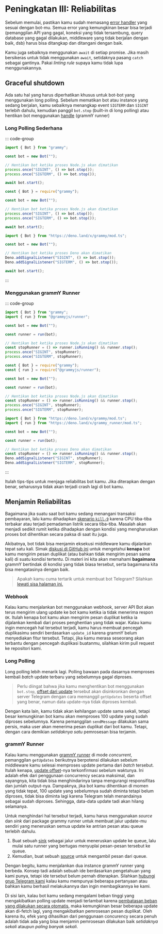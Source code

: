 # Peningkatan III: Reliabilitas

Sebelum memulai, pastikan kamu sudah memasang [error handler](../guide/errors) yang sesuai dengan bot-mu.
Semua error yang kemungkinan besar bisa terjadi (pemanggilan API yang gagal, koneksi yang tidak tersambung, query database yang gagal dilakukan, middleware yang tidak berjalan dengan baik, dsb) harus bisa ditangkap dan ditangani dengan baik.

Kamu juga sebaiknya menggunakan `await` di setiap promise.
Jika masih bersikeras untuk tidak menggunakan `await`, setidaknya pasang `catch` sebagai gantinya.
Pakai _linting rule_ supaya kamu tidak lupa menggunakannya.

## Graceful shutdown

Ada satu hal yang harus diperhatikan khusus untuk bot-bot yang menggunakan long polling.
Sebelum mematikan bot atau instance yang sedang berjalan, kamu sebaiknya menangkap event `SIGTERM` dan `SIGINT` terlebih dahulu, kemudian panggil `bot.stop` (built-in di long polling) atau hentikan bot menggunakan [handle](/ref/runner/RunnerHandle#stop) (grammY runner)

### Long Polling Sederhana

::: code-group

```ts [TypeScript]
import { Bot } from "grammy";

const bot = new Bot("");

// Hentikan bot ketika proses Node.js akan dimatikan
process.once("SIGINT", () => bot.stop());
process.once("SIGTERM", () => bot.stop());

await bot.start();
```

```js [JavaScript]
const { Bot } = require("grammy");

const bot = new Bot("");

// Hentikan bot ketika proses Node.js akan dimatikan
process.once("SIGINT", () => bot.stop());
process.once("SIGTERM", () => bot.stop());

await bot.start();
```

```ts [Deno]
import { Bot } from "https://deno.land/x/grammy/mod.ts";

const bot = new Bot("");

// Hentikan bot ketika proses Deno akan dimatikan
Deno.addSignalListener("SIGINT", () => bot.stop());
Deno.addSignalListener("SIGTERM", () => bot.stop());

await bot.start();
```

:::

### Menggunakan grammY Runner

::: code-group

```ts [TypeScript]
import { Bot } from "grammy";
import { run } from "@grammyjs/runner";

const bot = new Bot("");

const runner = run(bot);

// Hentikan bot ketika proses Node.js akan dimatikan
const stopRunner = () => runner.isRunning() && runner.stop();
process.once("SIGINT", stopRunner);
process.once("SIGTERM", stopRunner);
```

```js [JavaScript]
const { Bot } = require("grammy");
const { run } = require("@grammyjs/runner");

const bot = new Bot("");

const runner = run(bot);

// Hentikan bot ketika proses Node.js akan dimatikan
const stopRunner = () => runner.isRunning() && runner.stop();
process.once("SIGINT", stopRunner);
process.once("SIGTERM", stopRunner);
```

```ts [Deno]
import { Bot } from "https://deno.land/x/grammy/mod.ts";
import { run } from "https://deno.land/x/grammy_runner/mod.ts";

const bot = new Bot("");

const runner = run(bot);

// Hentikan bot ketika proses Deno akan dimatikan
const stopRunner = () => runner.isRunning() && runner.stop();
Deno.addSignalListener("SIGINT", stopRunner);
Deno.addSignalListener("SIGTERM", stopRunner);
```

:::

Itulah tips-tips untuk menjaga reliabilitas bot kamu. Jika diterapkan dengan benar, seharusnya tidak akan terjadi crash lagi di bot kamu.

## Menjamin Reliabilitas

Bagaimana jika suatu saat bot kamu sedang menangani transaksi pembayaran, lalu kamu dihadapkan [skenario `kill-9`](https://stackoverflow.com/questions/43724467/what-is-the-difference-between-kill-and-kill-9) karena CPU tiba-tiba terbakar atau terjadi pemadaman listrik secara tiba-tiba.
Masalah akan menjadi sedikit rumit ketika dihadapkan dengan kondisi yang mengharuskan proses bot dihentikan secara paksa di saat itu juga.

Akibatnya, bot tidak bisa menjamin eksekusi middleware kamu dijalankan tepat satu kali. Simak [diskusi di GitHub ini](https://github.com/tdlib/telegram-bot-api/issues/126) untuk mengetahui **kenapa** bot kamu mengirim pesan duplikat (atau bahkan tidak mengirim pesan sama kali) di suatu kondisi tertentu.
Di materi ini kita akan memahami **bagaimana** grammY bertindak di kondisi yang tidak biasa tersebut, serta bagaimana kita bisa mengatasinya dengan baik.

> Apakah kamu cuma tertarik untuk membuat bot Telegram? Silahkan [lewati sisa halaman ini.](./flood)

### Webhook

Kalau kamu menjalankan bot menggunakan webhook, server API Bot akan terus mengirim ulang update ke bot kamu ketika ia tidak menerima respon `OK`.
Itulah kenapa bot kamu akan mengirim pesan duplikat ketika ia dijalankan kembali dari proses penghentian yang tidak wajar.
Kalau kamu ingin mencegah hal tersebut terjadi, kamu harus membuat pencegah duplikasimu sendiri berdasarkan `update_id` karena grammY belum menyediakan fitur tersebut.
Tetapi, jika kamu merasa seseorang akan terbantu dengan pencegah duplikasi buatanmu, silahkan kirim pull request ke repositori kami.

### Long Polling

Long polling lebih menarik lagi.
Polling bawaan pada dasarnya memproses kembali _batch_ update terbaru yang sebelumnya gagal diproses.

> Perlu diingat bahwa jika kamu menghentikan bot menggunakan `bot.stop`, [offset dari update](https://core.telegram.org/bots/api#getupdates) tersebut akan disinkronkan dengan server Telegram dengan cara memanggil `getUpdates` beserta offset yang benar, namun data update-nya tidak diproses kembali.

Dengan kata lain, kamu tidak akan kehilangan update sama sekali, tetapi besar kemungkinan bot kamu akan memproses 100 update yang sudah diproses sebelumnya.
Karena pemanggilan `sendMessage` dilakukan sama persis, maka user akan menerima pesan duplikat dari bot kamu.
Tetapi, dengan cara demikian _setidaknya satu_ pemrosesan bisa terjamin.

### grammY Runner

Kalau kamu menggunakan [grammY runner](../plugins/runner) di mode _concurrent_, pemanggilan `getUpdates` berikutnya berpotensi dilakukan sebelum middleware kamu selesai memproses update pertama dari _batch_ tersebut.
Itulah kenapa, [update offset](https://core.telegram.org/bots/api#getupdates)-nya terkonfirmasi sebelum waktunya.
Ini adalah efek dari penggunaan concurrency secara maksimal, dan sayangnya, kita tidak bisa menghindarinya tanpa mengurangi responsifitas dan jumlah output-nya.
Dampaknya, jika bot kamu dihentikan di momen yang tidak tepat, 100 update yang sebelumnya sudah diminta tetapi belum diproses, tidak bisa diminta lagi karena Telegram telah menandainya sebagai sudah diproses.
Sehingga, data-data update tadi akan hilang selamanya.

Untuk menghindari hal tersebut terjadi, kamu harus menggunakan _source_ dan _sink_ dari package grammy runner untuk membuat jalur update-mu sendiri yang meneruskan semua update ke antrian pesan atau queue terlebih dahulu.

1. Buat sebuah [sink](/ref/runner/UpdateSink)
   sebagai jalur untuk meneruskan update ke queue, lalu mulai satu runner yang bertugas menyuplai pesan-pesan tersebut ke queue.
2. Kemudian, buat sebuah [source](/ref/runner/UpdateSource) untuk mengambil pesan dari queue.

Dengan begitu, kamu menjalankan dua instance grammY runner yang berbeda.
Konsep tadi adalah sebuah ide berdasarkan pengetahuan yang kami punya, tetapi ide tersebut belum pernah diterapkan.
Silahkan [hubungi grup Telegram kami](https://t.me/grammyjs) kalau kamu mempunyai beberapa pertanyaan atau bahkan kamu berhasil melakukannya dan ingin membagikannya ke kami.

Di sisi lain, kalau bot kamu sedang mengalami beban tinggi yang mengakibatkan polling update menjadi terlambat karena [pembatasan beban yang dilakukan secara otomatis](../plugins/runner#sink), maka kemungkinan besar beberapa update akan di-fetch lagi, yang mengakibatkan pemrosesan pesan duplikat.
Oleh karena itu, efek yang dihasilkan dari penggunaan concurency secara penuh adalah tidak ada yang bisa menjamin pemrosesan dilakukan baik _setidaknya sekali_ ataupun _paling banyak sekali_.
